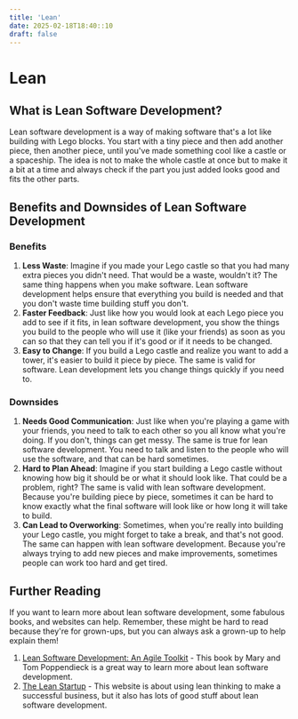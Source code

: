 ```yaml
---
title: 'Lean'
date: 2025-02-18T18:40::10
draft: false
---
```


# Lean

## What is Lean Software Development?

Lean software development is a way of making software that's a lot like building with Lego blocks. You start with a tiny piece and then add another piece, then another piece, until you've made something cool like a castle or a spaceship. The idea is not to make the whole castle at once but to make it a bit at a time and always check if the part you just added looks good and fits the other parts.

## Benefits and Downsides of Lean Software Development

### Benefits

1. **Less Waste**: Imagine if you made your Lego castle so that you had many extra pieces you didn't need. That would be a waste, wouldn't it? The same thing happens when you make software. Lean software development helps ensure that everything you build is needed and that you don't waste time building stuff you don't.
2. **Faster Feedback**: Just like how you would look at each Lego piece you add to see if it fits, in lean software development, you show the things you build to the people who will use it (like your friends) as soon as you can so that they can tell you if it's good or if it needs to be changed.
3. **Easy to Change**: If you build a Lego castle and realize you want to add a tower, it's easier to build it piece by piece. The same is valid for software. Lean development lets you change things quickly if you need to.

### Downsides

1. **Needs Good Communication**: Just like when you're playing a game with your friends, you need to talk to each other so you all know what you're doing. If you don't, things can get messy. The same is true for lean software development. You need to talk and listen to the people who will use the software, and that can be hard sometimes.
2. **Hard to Plan Ahead**: Imagine if you start building a Lego castle without knowing how big it should be or what it should look like. That could be a problem, right? The same is valid with lean software development. Because you're building piece by piece, sometimes it can be hard to know exactly what the final software will look like or how long it will take to build.
3. **Can Lead to Overworking**: Sometimes, when you're really into building your Lego castle, you might forget to take a break, and that's not good. The same can happen with lean software development. Because you're always trying to add new pieces and make improvements, sometimes people can work too hard and get tired.

## Further Reading

If you want to learn more about lean software development, some fabulous books, and websites can help. Remember, these might be hard to read because they're for grown-ups, but you can always ask a grown-up to help explain them!

1. [Lean Software Development: An Agile Toolkit](https://www.amazon.com/Lean-Software-Development-Agile-Toolkit/dp/0321150783) - This book by Mary and Tom Poppendieck is a great way to learn more about lean software development.
2. [The Lean Startup](http://theleanstartup.com/) - This website is about using lean thinking to make a successful business, but it also has lots of good stuff about lean software development.
